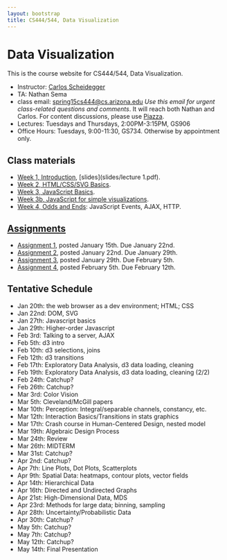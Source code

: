 ```yaml
---
layout: bootstrap
title: CS444/544, Data Visualization
---
```


# Data Visualization

This is the course website for CS444/544, Data Visualization.

* Instructor: [Carlos Scheidegger](http://cscheid.net)
* TA: Nathan Sema
* class email:
  [spring15cs444@cs.arizona.edu](mailto:spring15cs444@cs.arizona.edu)
  *Use this email for urgent class-related questions and
  comments*. It will reach both Nathan and Carlos. For content
  discussions, please use [Piazza](http://piazza.com/arizona/spring2015/cs444544/).
* Lectures: Tuesdays and Thursdays, 2:00PM-3:15PM, GS906
* Office Hours: Tuesdays, 9:00-11:30, GS734. Otherwise by appointment only.

## Class materials

* [Week 1, Introduction](lectures/week1.html),
  [slides](slides/lecture 1.pdf).
* [Week 2, HTML/CSS/SVG Basics](lectures/week2.html).
* [Week 3, JavaScript Basics](lectures/week3.html).
* [Week 3b, JavaScript for simple visualizations](lectures/week3b.html).
* [Week 4, Odds and Ends](lectures/week4.html): JavaScript Events, AJAX, HTTP.

## [Assignments](assignments.html)

* [Assignment 1](assignment_1.html), posted January 15th. Due January
  22nd.
* [Assignment 2](assignment_2.html), posted January 22nd. Due January
  29th.
* [Assignment 3](assignment_3.html), posted January 29th. Due February
  5th.
* [Assignment 4](assignment_4.html), posted February 5th. Due February
  12th.

## Tentative Schedule

* Jan 20th: the web browser as a dev environment; HTML; CSS
* Jan 22nd: DOM, SVG
* Jan 27th: Javascript basics
* Jan 29th: Higher-order Javascript
* Feb 3rd: Talking to a server, AJAX
* Feb 5th: d3 intro
* Feb 10th: d3 selections, joins
* Feb 12th: d3 transitions
* Feb 17th: Exploratory Data Analysis, d3 data loading, cleaning
* Feb 19th: Exploratory Data Analysis, d3 data loading, cleaning (2/2)
* Feb 24th: Catchup?
* Feb 26th: Catchup?
* Mar 3rd: Color Vision
* Mar 5th: Cleveland/McGill papers
* Mar 10th: Perception: Integral/separable channels, constancy, etc.
* Mar 12th: Interaction Basics/Transitions in stats graphics
* Mar 17th: Crash course in Human-Centered Design, nested model
* Mar 19th: Algebraic Design Process
* Mar 24th: Review
* Mar 26th: MIDTERM
* Mar 31st: Catchup?
* Apr 2nd: Catchup?
* Apr 7th: Line Plots, Dot Plots, Scatterplots
* Apr 9th: Spatial Data: heatmaps, contour plots, vector fields
* Apr 14th: Hierarchical Data
* Apr 16th: Directed and Undirected Graphs
* Apr 21st: High-Dimensional Data, MDS
* Apr 23rd: Methods for large data; binning, sampling
* Apr 28th: Uncertainty/Probabilistic Data
* Apr 30th: Catchup?
* May 5th: Catchup?
* May 7th: Catchup?
* May 12th: Catchup?
* May 14th: Final Presentation

